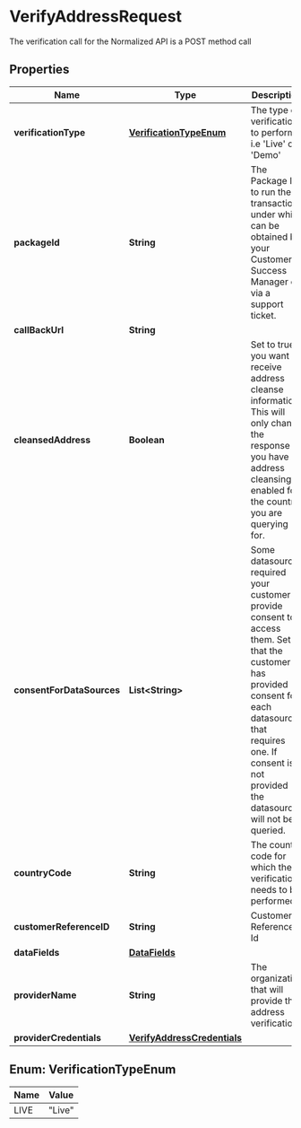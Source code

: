 

# VerifyAddressRequest

The verification call for the Normalized API is a POST method call

## Properties

| Name | Type | Description | Notes |
|------------ | ------------- | ------------- | -------------|
|**verificationType** | [**VerificationTypeEnum**](#VerificationTypeEnum) | The type of verification to perform. i.e &#39;Live&#39; or &#39;Demo&#39; |  [optional] |
|**packageId** | **String** | The Package ID to run the transaction under which can be obtained by your Customer Success Manager or via a support ticket. |  [optional] |
|**callBackUrl** | **String** |  |  [optional] |
|**cleansedAddress** | **Boolean** | Set to true if you want to receive address cleanse information,  This will only change the response if you have address cleansing enabled for the country you are querying for. |  [optional] |
|**consentForDataSources** | **List&lt;String&gt;** | Some datasources required your customer provide consent to access them.  Set that the customer has provided consent for each  datasource that requires one.  If consent is not provided the datasource will not be queried. |  [optional] |
|**countryCode** | **String** | The country code for which the verification needs to be performed. |  [optional] |
|**customerReferenceID** | **String** | Customer Reference Id |  [optional] |
|**dataFields** | [**DataFields**](DataFields.md) |  |  [optional] |
|**providerName** | **String** | The organization that will provide the address verification. |  [optional] |
|**providerCredentials** | [**VerifyAddressCredentials**](VerifyAddressCredentials.md) |  |  [optional] |



## Enum: VerificationTypeEnum

| Name | Value |
|---- | -----|
| LIVE | &quot;Live&quot; |



